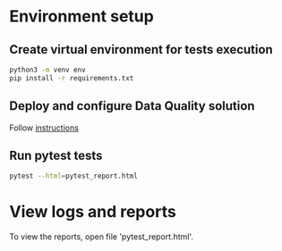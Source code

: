 # Environment setup

## Create virtual environment for tests execution
```bash
python3 -m venv env
pip install -r requirements.txt
```

## Deploy and configure Data Quality solution
Follow [instructions](README.md)

## Run pytest tests
```bash
pytest --html=pytest_report.html
```

# View logs and reports
To view the reports, open file 'pytest_report.html'.
